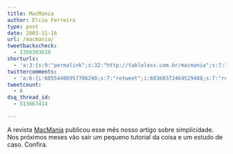 ```yaml
---
title: MacMania
author: Elcio Ferreira
type: post
date: 2003-11-16
url: /macmania/
tweetbackscheck:
  - 1356303610
shorturls:
  - 'a:3:{s:9:"permalink";s:32:"http://tableless.com.br/macmania";s:7:"tinyurl";s:26:"http://tinyurl.com/3nr42qo";s:4:"isgd";s:19:"http://is.gd/XGsV5v";}'
twittercomments:
  - 'a:6:{i:60554408957706240;s:7:"retweet";i:60360372464529408;s:7:"retweet";i:60356320905273344;s:7:"retweet";i:60338276950749184;s:7:"retweet";i:60135290475511809;s:7:"retweet";i:60127819337969664;s:7:"retweet";}'
tweetcount:
  - 6
dsq_thread_id:
  - 513667414

---
```

A revista [MacMania][1] publicou esse mês nosso artigo sobre simplicidade. Nos próximos meses vão sair um pequeno tutorial da coisa e um estudo de caso. Confira.

 [1]: http://www.macmania.com.br